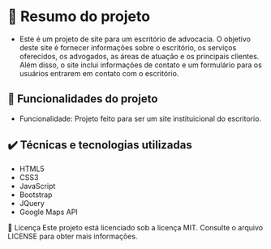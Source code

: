 <h1> 📁 Resumo do projeto</h1>

- Este é um projeto de site para um escritório de advocacia. O objetivo deste site é fornecer informações sobre o escritório, os serviços oferecidos, os advogados, as áreas de atuação e os principais clientes. Além disso, o site inclui informações de contato e um formulário para os usuários entrarem em contato com o escritório.

🔨 Funcionalidades do projeto
---
- Funcionalidade: Projeto feito para ser um site instituicional do escritorio.


✔️ Técnicas e tecnologias utilizadas
---
- HTML5
- CSS3
- JavaScript
- Bootstrap
- JQuery
- Google Maps API

📄 Licença
Este projeto está licenciado sob a licença MIT. Consulte o arquivo LICENSE para obter mais informações.
